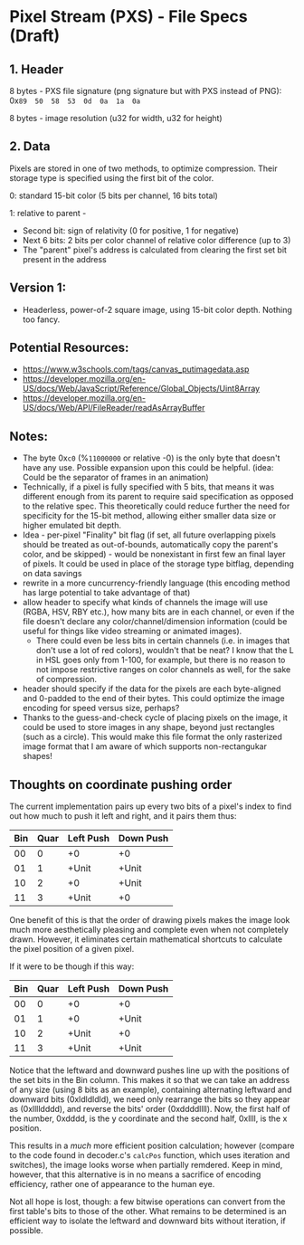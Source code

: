 # Pixel Stream (PXS) - File Specs (Draft)

## 1. Header

8 bytes - PXS file signature (png signature but with PXS instead of PNG): 0x`89  50  58  53  0d  0a  1a  0a`

8 bytes - image resolution (u32 for width, u32 for height)

## 2. Data

Pixels are stored in one of two methods, to optimize compression. Their storage type is specified using the first bit of the color. 

0: standard 15-bit color (5 bits per channel, 16 bits total)

1: relative to parent -
 - Second bit: sign of relativity (0 for positive, 1 for negative)
 - Next 6 bits: 2 bits per color channel of relative color difference (up to 3)
 - The "parent" pixel's address is calculated from clearing the first set bit present in the address

## Version 1:
 - Headerless, power-of-2 square image, using 15-bit color depth. Nothing too fancy. 


## Potential Resources:
 - https://www.w3schools.com/tags/canvas_putimagedata.asp
 - https://developer.mozilla.org/en-US/docs/Web/JavaScript/Reference/Global_Objects/Uint8Array
 - https://developer.mozilla.org/en-US/docs/Web/API/FileReader/readAsArrayBuffer


## Notes:


 - The byte 0x`c0` (%`11000000` or relative -0) is the only byte that doesn't have any use. Possible expansion upon this could be helpful. (idea: Could be the separator of frames in an animation)
 - Technically, if a pixel is fully specified with 5 bits, that means it was different enough from its parent to require said specification as opposed to the relative spec. This theoretically could reduce further the need for specificity for the 15-bit method, allowing either smaller data size or higher emulated bit depth.
 - Idea - per-pixel "Finality" bit flag (if set, all future overlapping pixels should be treated as out-of-bounds, automatically copy the parent's color, and be skipped) - would be nonexistant in first few an final layer of pixels. It could be used in place of the storage type bitflag, depending on data savings
 - rewrite in a more cuncurrency-friendly language (this encoding method has large potential to take advantage of that)
 - allow header to specify what kinds of channels the image will use (RGBA, HSV, RBY etc.), how many bits are in each channel, or even if the file doesn't declare any color/channel/dimension information (could be useful for things like video streaming or animated images). 
   - There could even be less bits in certain channels (i.e. in images that don't use a lot of red colors), wouldn't that be neat? I know that the L in HSL goes only from 1-100, for example, but there is no reason to not impose restrictive ranges on color channels as well, for the sake of compression.
 - header should specify if the data for the pixels are each byte-aligned and 0-padded to the end of their bytes. This could optimize the image encoding for speed versus size, perhaps?
 - Thanks to the guess-and-check cycle of placing pixels on the image, it could be used to store images in any shape, beyond just rectangles (such as a circle). This would make this file format the only rasterized image format that I am aware of which supports non-rectangukar shapes!

## Thoughts on coordinate pushing order

The current implementation pairs up every two bits of a pixel's index to find out how much to push it left and right, and it pairs them thus:

| Bin | Quar | Left Push | Down Push |
| --- | ---- | --------- | --------- |
| 00  | 0    | +0        | +0        |
| 01  | 1    | +Unit     | +Unit     |
| 10  | 2    | +0        | +Unit     |
| 11  | 3    | +Unit     | +0        |

One benefit of this is that the order of drawing pixels makes the image look much more aesthetically pleasing and complete even when not completely drawn. However, it eliminates certain mathematical shortcuts to calculate the pixel position of a given pixel. 

If it were to be though if this way:

| Bin | Quar | Left Push | Down Push |
| --- | ---- | --------- | --------- |
| 00  | 0    | +0        | +0        |
| 01  | 1    | +0        | +Unit     |
| 10  | 2    | +Unit     | +0        |
| 11  | 3    | +Unit     | +Unit     |

Notice that the leftward and downward pushes line up with the positions of the set bits in the Bin column. This makes it so that we can take an address of any size (using 8 bits as an example), containing alternating leftward and downward bits (0xldldldld), we need only rearrange the bits so they appear as (0xlllldddd), and reverse the bits' order (0xddddllll). Now, the first half of the number, 0xdddd, is the y coordinate and the second half, 0xllll, is the x position. 

This results in a *much* more efficient position calculation; however (compare to the code found in decoder.c's `calcPos` function, which uses iteration and switches), the image looks worse when partially remdered. Keep in mind, however, that this alternative is in no means a sacrifice of encoding efficiency, rather one of appearance to the human eye. 

Not all hope is lost, though: a few bitwise operations can convert from the first table's bits to those of the other. What remains to be determined is an efficient way to isolate the leftward and downward bits without iteration, if possible.